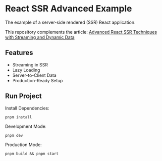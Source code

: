 # React SSR Advanced Example

The example of a server-side rendered (SSR) React application.

This repository complements the article: [Advanced React SSR Techniques with Streaming and Dynamic Data](https://dev.to/maxh1t/advanced-react-ssr-techniques-with-streaming-and-dynamic-data-mf6)

## Features

- Streaming in SSR
- Lazy Loading
- Server-to-Client Data
- Production-Ready Setup

## Run Project

Install Dependencies:

```shell
pnpm install
```

Development Mode:

```shell
pnpm dev
```

Production Mode:

```shell
pnpm build && pnpm start
```
